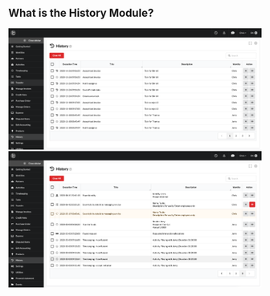 ## What is the History Module?

<img src="/_media/history.png">
<img src="/_media/history-w-errors.png">